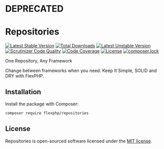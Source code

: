 # DEPRECATED

# Repositories

[![Latest Stable Version](https://poser.pugx.org/flexphp/repositories/v/stable)](https://packagist.org/packages/flexphp/repositories)
[![Total Downloads](https://poser.pugx.org/flexphp/repositories/downloads)](https://packagist.org/packages/flexphp/repositories)
[![Latest Unstable Version](https://poser.pugx.org/flexphp/repositories/v/unstable)](https://packagist.org/packages/flexphp/repositories)
[![Scrutinizer Code Quality](https://scrutinizer-ci.com/g/flexphp/flex-repositories/badges/quality-score.png)](https://scrutinizer-ci.com/g/flexphp/flex-repositories)
[![Code Coverage](https://scrutinizer-ci.com/g/flexphp/flex-repositories/badges/coverage.png)](https://scrutinizer-ci.com/g/flexphp/flex-repositories)
[![License](https://poser.pugx.org/flexphp/repositories/license)](https://packagist.org/packages/flexphp/repositories)
[![composer.lock](https://poser.pugx.org/flexphp/repositories/composerlock)](https://packagist.org/packages/flexphp/repositories)

One Repository, Any Framework

Change between frameworks when you need. Keep It Simple, SOLID and DRY with FlexPHP.

## Installation

Install the package with Composer:

```bash
composer require flexphp/repositories
```

## License

Repositories is open-sourced software licensed under the [MIT license](https://opensource.org/licenses/MIT).
